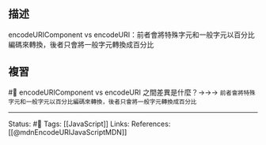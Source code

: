 ## 描述

encodeURIComponent vs encodeURI：前者會將特殊字元和一般字元以百分比編碼來轉換，後者只會將一般字元轉換成百分比

## 複習
#🧠 encodeURIComponent vs encodeURI 之間差異是什麼？->->-> `前者會將特殊字元和一般字元以百分比編碼來轉換，後者只會將一般字元轉換成百分比`
<!--SR:!2023-05-14,189,250-->


---
Status: #🌱 
Tags:
[[JavaScript]]
Links:
References:
[[@mdnEncodeURIJavaScriptMDN]]